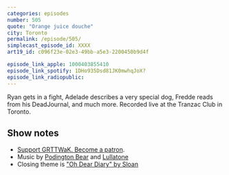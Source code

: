 ```yaml
---
categories: episodes
number: 505
quote: "Orange juice douche"
city: Toronto
permalink: /episode/505/
simplecast_episode_id: XXXX
art19_id: c096f23e-02e3-49bb-a5e3-2200450b9d4f

episode_link_apple: 1000403855410
episode_link_spotify: 1DHo935Dsd81JK0mwhqJoX?
episode_link_radiopublic: 
---
```


Ryan gets in a fight, Adelade describes a very special dog, Fredde reads from his DeadJournal, and much more. Recorded live at the Tranzac Club in Toronto.

## Show notes
* [Support GRTTWaK. Become a patron](https://grownupsreadthingstheywroteaskids.com/support/?utm_source=podcast&utm_medium=referral&utm_campaign=505).
* Music by [Podington Bear](https://geo.itunes.apple.com/us/artist/podington-bear/id250459572?at=10lR7u&mt=1&app=music) and [Lullatone](https://geo.itunes.apple.com/us/artist/lullatone/id34467705?at=10lR7u&mt=1&app=music)
* Closing theme is ["Oh Dear Diary" by Sloan](http://sloan.spinshop.com/details/9850)